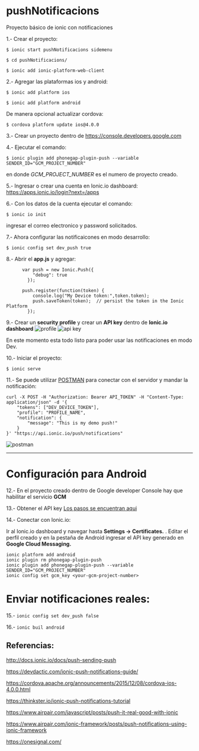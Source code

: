 # pushNotificacions
Proyecto básico de ionic con notificaciones


1.- Crear el proyecto:

`$ ionic start pushNotificacions sidemenu`

`$ cd pushNotificacions/`

`$ ionic add ionic-platform-web-client`

2.- Agregar las plataformas ios y android:

`$ ionic add platform ios`

`$ ionic add platform android`

De manera opcional actualizar cordova:

`$ cordova platform update ios@4.0.0`

3.- Crear un proyecto dentro de https://console.developers.google.com

4.- Ejecutar el comando:

`$ ionic plugin add phonegap-plugin-push --variable SENDER_ID="GCM_PROJECT_NUMBER"`

en donde *GCM_PROJECT_NUMBER* es el numero de proyecto creado.

5.- Ingresar o crear una cuenta en Ionic.io dashboard: https://apps.ionic.io/login?next=/apps

6.- Con los datos de la cuenta ejecutar el comando:

`$ ionic io init`

ingresar el correo electronico y password solicitados.

7.- Ahora configurar las notificaicones en modo desarrollo:

`$ ionic config set dev_push true`

8.- Abrir el **app.js** y agregar:

``` 
	  var push = new Ionic.Push({
	      "debug": true
	    });

	  push.register(function(token) {
	      console.log("My Device token:",token.token);
	      push.saveToken(token);  // persist the token in the Ionic Platform
	    });
```

9.- Crear un **security profile** y crear un  **API key** dentro de  **Ionic.io dashboard** 
![profile](https://devdactic.com/wp-content/uploads/2016/04/ionic-security-profile.png)
![api key](https://devdactic.com/wp-content/uploads/2016/04/ionic-api-token.png)

En este momento esta todo listo para poder usar las notificaciones en modo Dev.

10.- Iniciar el proyecto:

`$ ionic serve`

11.- Se puede utilizar [POSTMAN](https://chrome.google.com/webstore/detail/postman/fhbjgbiflinjbdggehcddcbncdddomop) para conectar con el servidor y mandar la notificación:

```
curl -X POST -H "Authorization: Bearer API_TOKEN" -H "Content-Type: application/json" -d '{
    "tokens": ["DEV_DEVICE_TOKEN"],
    "profile": "PROFILE_NAME",
    "notification": {
        "message": "This is my demo push!"
    }
}' "https://api.ionic.io/push/notifications"
```
![postman](https://devdactic.com/wp-content/uploads/2016/04/postman-push-body-1024x813.png)

***

# Configuración para Android

12.- En el proyecto creado dentro de Google developer Console hay que habilitar el servicio **GCM**

13.- Obtener el API key
[Los pasos se encuentran aqui](http://docs.ionic.io/docs/android-push-profiles)

14.- Conectar con Ionic.io:

Ir al Ionic.io dashboard y navegar hasta **Settings -> Certificates.** . Editar el perfil creado y en la pestaña de Android ingresar el API key generado en **Google Cloud Messaging.**

```
ionic platform add android
ionic plugin rm phonegap-plugin-push
ionic plugin add phonegap-plugin-push --variable SENDER_ID="GCM_PROJECT_NUMBER"
ionic config set gcm_key <your-gcm-project-number>
```

# Enviar notificaciones reales:

15.- `ionic config set dev_push false`

16.- `ionic buil android`

## Referencias:
http://docs.ionic.io/docs/push-sending-push

https://devdactic.com/ionic-push-notifications-guide/

https://cordova.apache.org/announcements/2015/12/08/cordova-ios-4.0.0.html

https://thinkster.io/ionic-push-notifications-tutorial

https://www.airpair.com/javascript/posts/push-it-real-good-with-ionic

https://www.airpair.com/ionic-framework/posts/push-notifications-using-ionic-framework

https://onesignal.com/
